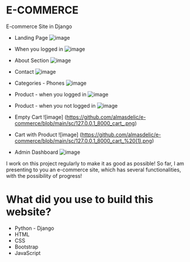 # E-COMMERCE
 E-commerce Site in Django

 - Landing Page
 ![image](https://github.com/almasdelic/e-commerce/blob/main/sc/127.0.0.1_8000_.png)


 - When you logged in
 ![image](https://github.com/almasdelic/e-commerce/blob/main/sc/127.0.0.1_8000_%20(1).png)


 - About Section
 ![image](https://github.com/almasdelic/e-commerce/blob/main/sc/127.0.0.1_8000_about_.png)


 - Contact
 ![image](https://github.com/almasdelic/e-commerce/blob/main/sc/127.0.0.1_8000_contact_%20(1).png)


 - Categories - Phones
 ![image](https://github.com/almasdelic/e-commerce/blob/main/sc/127.0.0.1_8000_category_Phones.png)


 - Product - when you logged in
 ![image](https://github.com/almasdelic/e-commerce/blob/main/sc/127.0.0.1_8000_product_1.png)


 - Product - when you not logged in
 ![image](https://github.com/almasdelic/e-commerce/blob/main/sc/127.0.0.1_8000_product_1%20(1).png)


 - Empty Cart
 ![image] (https://github.com/almasdelic/e-commerce/blob/main/sc/127.0.0.1_8000_cart_.png)


- Cart with Product
![image] (https://github.com/almasdelic/e-commerce/blob/main/sc/127.0.0.1_8000_cart_%20(1).png)


- Admin Dashboard
![image](https://github.com/almasdelic/e-commerce/blob/main/sc/127.0.0.1_8000_admin_.png)


 I work on this project regularly to make it as good as possible!
 So far, I am presenting to you an e-commerce site, which has several functionalities, with the possibility of progress!

 # What did you use to build this website?

- Python - Django
- HTML
- CSS
- Bootstrap
- JavaScript
